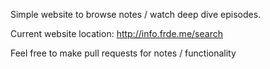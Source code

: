 Simple website to browse notes / watch deep dive episodes.

Current website location: http://info.frde.me/search

Feel free to make pull requests for notes / functionality
